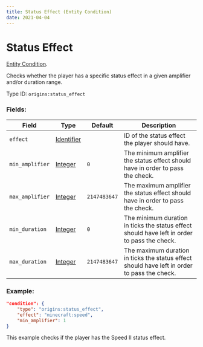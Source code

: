 ```yaml
---
title: Status Effect (Entity Condition)
date: 2021-04-04
---
```

# Status Effect

[Entity Condition](../entity_conditions.md).

Checks whether the player has a specific status effect in a given amplifier and/or duration range.

Type ID: `origins:status_effect`

### Fields:

Field  | Type | Default | Description
-------|------|---------|-------------
`effect` | [Identifier](../data_types/identifier.md) | | ID of the status effect the player should have.
`min_amplifier` | [Integer](../data_types/integer.md) | `0` | The minimum amplifier the status effect should have in order to pass the check.
`max_amplifier` | [Integer](../data_types/integer.md) | `2147483647` | The maximum amplifier the status effect should have in order to pass the check.
`min_duration` | [Integer](../data_types/integer.md) | `0` | The minimum duration in ticks the status effect should have left in order to pass the check.
`max_duration` | [Integer](../data_types/integer.md) | `2147483647` | The maximum duration in ticks the status effect should have left in order to pass the check.

### Example:
```json
"condition": {
    "type": "origins:status_effect",
    "effect": "minecraft:speed",
    "min_amplifier": 1
}
```
This example checks if the player has the Speed II status effect.
